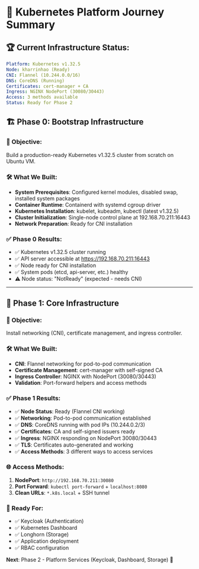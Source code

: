 # 🚀 Kubernetes Platform Journey Summary
## 🏆 **Current Infrastructure Status:**

```yaml
Platform: Kubernetes v1.32.5
Node: kharrinhao (Ready)
CNI: Flannel (10.244.0.0/16)
DNS: CoreDNS (Running)
Certificates: cert-manager + CA
Ingress: NGINX NodePort (30080/30443)
Access: 3 methods available
Status: Ready for Phase 2
```
 
## 🏗️ **Phase 0: Bootstrap Infrastructure**

### **🎯 Objective:**
Build a production-ready Kubernetes v1.32.5 cluster from scratch on Ubuntu VM.

### **🛠️ What We Built:**
- **System Prerequisites**: Configured kernel modules, disabled swap, installed system packages
- **Container Runtime**: Containerd with systemd cgroup driver
- **Kubernetes Installation**: kubelet, kubeadm, kubectl (latest v1.32.5)
- **Cluster Initialization**: Single-node control plane at 192.168.70.211:16443
- **Network Preparation**: Ready for CNI installation


### **✅ Phase 0 Results:**
- ✅ Kubernetes v1.32.5 cluster running
- ✅ API server accessible at https://192.168.70.211:16443
- ✅ Node ready for CNI installation
- ✅ System pods (etcd, api-server, etc.) healthy
- ⚠️ Node status: "NotReady" (expected - needs CNI)

---

## 🔌 **Phase 1: Core Infrastructure**

### **🎯 Objective:**
Install networking (CNI), certificate management, and ingress controller.

### **🛠️ What We Built:**
- **CNI**: Flannel networking for pod-to-pod communication
- **Certificate Management**: cert-manager with self-signed CA
- **Ingress Controller**: NGINX with NodePort (30080/30443)
- **Validation**: Port-forward helpers and access methods


### **✅ Phase 1 Results:**
- ✅ **Node Status**: Ready (Flannel CNI working)
- ✅ **Networking**: Pod-to-pod communication established
- ✅ **DNS**: CoreDNS running with pod IPs (10.244.0.2/3)
- ✅ **Certificates**: CA and self-signed issuers ready
- ✅ **Ingress**: NGINX responding on NodePort 30080/30443
- ✅ **TLS**: Certificates auto-generated and working
- ✅ **Access Methods**: 3 different ways to access services


### **🌐 Access Methods:**
1. **NodePort**: `http://192.168.70.211:30080`
2. **Port Forward**: `kubectl port-forward` + `localhost:8080`
3. **Clean URLs**: `*.k8s.local` + SSH tunnel

### **🎯 Ready For:**
- ✅ Keycloak (Authentication)
- ✅ Kubernetes Dashboard
- ✅ Longhorn (Storage)
- ✅ Application deployment
- ✅ RBAC configuration



**Next**: Phase 2 - Platform Services (Keycloak, Dashboard, Storage) 🎯
